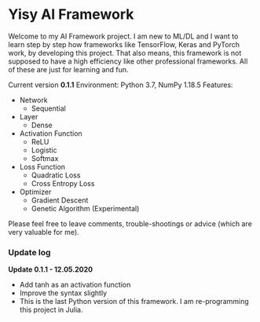 # Yisy AI Framework



Welcome to my AI Framework project. I am new to ML/DL and I want to learn step by step how frameworks like TensorFlow, Keras and PyTorch work, by developing this project. That also means, this framework is not supposed to have a high efficiency like other professional frameworks. All of these are just for learning and fun. 



Current version **0.1.1**
Environment: Python 3.7, NumPy 1.18.5
Features:
- Network
  - Sequential
- Layer
  - Dense
- Activation Function
  - ReLU
  - Logistic
  - Softmax
- Loss Function
  - Quadratic Loss
  - Cross Entropy Loss
- Optimizer
  - Gradient Descent
  - Genetic Algorithm (Experimental)

Please feel free to leave comments, trouble-shootings or advice (which are very valuable for me). 

### Update log
**Update 0.1.1 - 12.05.2020**
- Add tanh as an activation function
- Improve the syntax slightly
- This is the last Python version of this framework. I am re-programming this project in Julia. 

